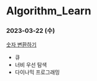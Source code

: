 # Algorithm_Learn
### 2023-03-22 (수)
[숫자 변환하기](https://school.programmers.co.kr/learn/courses/30/lessons/154538)
- 큐
- 너비 우선 탐색
- 다이나믹 프로그래밍
